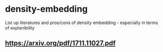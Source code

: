 # density-embedding
List up literatures and pros/cons of density embedding - especially in terms of explanibility

## https://arxiv.org/pdf/1711.11027.pdf
